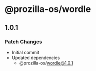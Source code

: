 # @prozilla-os/wordle

## 1.0.1

### Patch Changes

- Initial commit
- Updated dependencies
  - @prozilla-os/wordle@1.0.1
